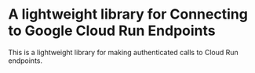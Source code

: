 # A lightweight library for Connecting to Google Cloud Run Endpoints
This is a lightweight library for making authenticated calls to Cloud Run endpoints.